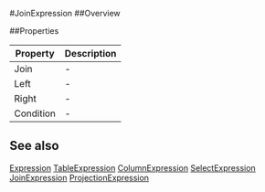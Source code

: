 #JoinExpression
##Overview



##Properties
<table class="table table-condensed table-bordered">
    <thead>
<tr>
<th>Property</th>
<th>Description</th>
</tr>
</thead>
<tbody>
<tr><td>Join</td><td> - </td></tr>
<tr><td>Left</td><td> - </td></tr>
<tr><td>Right</td><td> - </td></tr>
<tr><td>Condition</td><td> - </td></tr>
</tbody></table>



## See also

[Expression](Expression.html)
[TableExpression](/docs/#TableExpression.html)
[ColumnExpression](/docs/#ColumnExpression.html)
[SelectExpression](/docs/#SelectExpression.html)
[JoinExpression](/docs/#JoinExpression.html)
[ProjectionExpression](/docs/#ProjectionExpression.html)